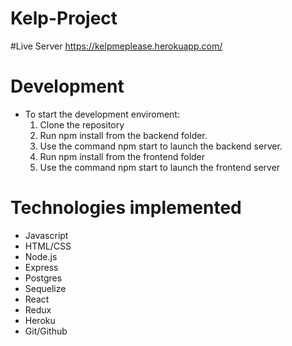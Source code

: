 # Kelp-Project


#Live Server
https://kelpmeplease.herokuapp.com/

# Development
* To start the development enviroment:
  1. Clone the repository
  2. Run npm install from the backend folder.
  3. Use the command npm start to launch the backend server.
  4. Run npm install from the frontend folder
  5. Use the command npm start to launch the frontend server

# Technologies implemented
* Javascript
* HTML/CSS
* Node.js
* Express
* Postgres
* Sequelize
* React
* Redux
* Heroku
* Git/Github
